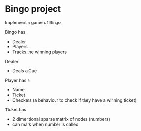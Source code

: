 # Bingo project

Implement a game of Bingo

Bingo has
- Dealer
- Players
- Tracks the winning players

Dealer
- Deals a Cue

Player has a
- Name
- Ticket
- Checkers (a behaviour to check if they have a winning ticket)

Ticket has
- 2 dimentional sparse matrix of nodes (numbers)
- can mark when number is called 
